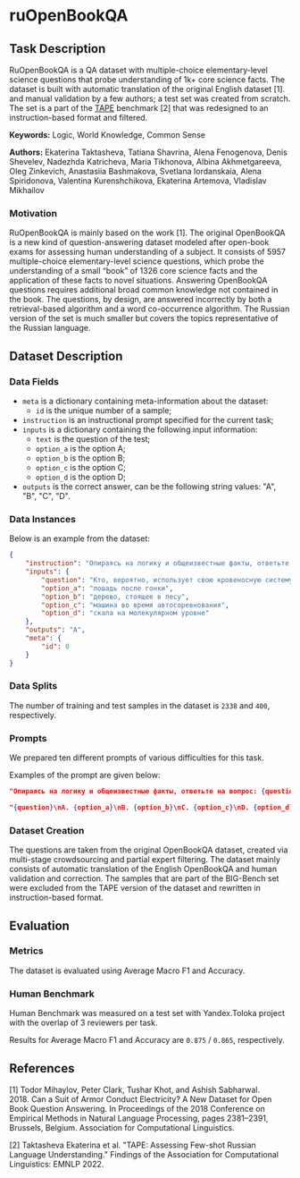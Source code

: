 # **ruOpenBookQA**

## Task Description

RuOpenBookQA is a QA dataset with multiple-choice elementary-level science questions that probe understanding of 1k+ core science facts. The dataset is built with automatic translation of the original English dataset [1]. and manual validation by a few authors; a test set was created from scratch. The set is a part of the [TAPE](https://tape-benchmark.com/) benchmark [2] that was redesigned to an instruction-based format and filtered.

**Keywords:** Logic, World Knowledge, Common Sense

**Authors:** Ekaterina Taktasheva, Tatiana Shavrina, Alena Fenogenova, Denis Shevelev, Nadezhda Katricheva, Maria Tikhonova, Albina Akhmetgareeva, Oleg Zinkevich, Anastasiia Bashmakova, Svetlana Iordanskaia, Alena Spiridonova, Valentina Kurenshchikova, Ekaterina Artemova, Vladislav Mikhailov

### Motivation

RuOpenBookQA is mainly based on the work [1]. The original OpenBookQA is a new kind of question-answering dataset modeled after open-book exams for assessing human understanding of a subject. It consists of 5957 multiple-choice elementary-level science questions, which probe the understanding of a small “book” of 1326 core science facts and the application of these facts to novel situations. Answering OpenBookQA questions requires additional broad common knowledge not contained in the book. The questions, by design, are answered incorrectly by both a retrieval-based algorithm and a word co-occurrence algorithm. The Russian version of the set is much smaller but covers the topics representative of the Russian language.

## Dataset Description

### Data Fields

- `meta` is a dictionary containing meta-information about the dataset:
    - `id` is the unique number of a sample;
- `instruction` is an instructional prompt specified for the current task;
- `inputs` is a dictionary containing the following input information:
    - `text` is the question of the test;
    - `option_a` is the option A;
    - `option_b` is the option B;
    - `option_c` is the option C;
    - `option_d` is the option D;
- `outputs` is the correct answer, can be the following string values: "A", "B", "C", "D".

### Data Instances

Below is an example from the dataset:

```json
{
    "instruction": "Опираясь на логику и общеизвестные факты, ответьте на вопрос: {question}\nA. {option_a}\nB. {option_b}\nC. {option_c}\nD. {option_d}\nВ качестве ответа запишите только букву верного варианта: A, B, C или D без дополнительных объяснений.\nОтвет:",
    "inputs": {
        "question": "Кто, вероятно, использует свою кровеносную систему?",
        "option_a": "лошадь после гонки",
        "option_b": "дерево, стоящее в лесу",
        "option_c": "машина во время автосоревнования",
        "option_d": "скала на молекулярном уровне"
    },
    "outputs": "A",
    "meta": {
        "id": 0
    }
}
```

### Data Splits

The number of training and test samples in the dataset is `2338` and `400`, respectively.

### Prompts

We prepared ten different prompts of various difficulties for this task.

Examples of the prompt are given below:

```json
"Опираясь на логику и общеизвестные факты, ответьте на вопрос: {question}\nA. {option_a}\nB. {option_b}\nC. {option_c}\nD. {option_d}\nВ качестве ответа запишите только букву верного варианта: A, B, C или D без дополнительных объяснений.\nОтвет:"
```

```json
"{question}\nA. {option_a}\nB. {option_b}\nC. {option_c}\nD. {option_d}\n Отвечая на вопрос, запишите только букву верного варианта: A, B, C или D.\nОтвет:"
```

### Dataset Creation

The questions are taken from the original OpenBookQA dataset, created via multi-stage crowdsourcing and partial expert filtering. The dataset mainly consists of automatic translation of the English OpenBookQA and human validation and correction. The samples that are part of the BIG-Bench set were excluded from the TAPE version of the dataset and rewritten in instruction-based format.

## Evaluation

### Metrics

The dataset is evaluated using Average Macro F1 and Accuracy.

### Human Benchmark

Human Benchmark was measured on a test set with Yandex.Toloka project with the overlap of 3 reviewers per task.

Results for Average Macro F1 and Accuracy are `0.875` / `0.865`, respectively.

## References

[1] Todor Mihaylov, Peter Clark, Tushar Khot, and Ashish Sabharwal. 2018. Can a Suit of Armor Conduct Electricity? A New Dataset for Open Book Question Answering. In Proceedings of the 2018 Conference on Empirical Methods in Natural Language Processing, pages 2381–2391, Brussels, Belgium. Association for Computational Linguistics.

[2] Taktasheva Ekaterina et al. "TAPE: Assessing Few-shot Russian Language Understanding." Findings of the Association for Computational Linguistics: EMNLP 2022.
